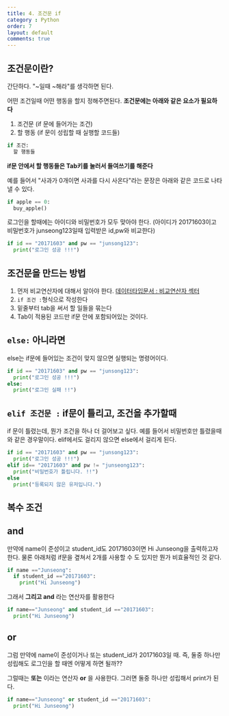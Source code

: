 ```yaml
---
title: 4. 조건문 if
category : Python
order: 7
layout: default
comments: true
---
```


## 조건문이란?
간단하다. "~일때 ~해라"를 생각하면 된다.

어떤 조건일때 어떤 행동을 할지 정해주면된다. **조건문에는 아래와 같은 요소가 필요하다**
1. 조건문 (if 문에 들어가는 조건)
2. 할 행동 (if 문이 성립할 때 실행할 코드들)

```python
if 조건:
  할 행동들
```
**if문 안에서 할 행동들은 Tab키를 눌러서 들여쓰기를 해준다**

예를 들어서 "사과가 0개이면 사과를 다시 사온다"라는 문장은 아래와 같은 코드로 나타 낼 수 있다.
```python
if apple == 0:
  buy_apple()
```

로그인을 할때에는 아이디와 비밀번호가 모두 맞아야 한다.
(아이디가 20171603이고 비밀번호가 junseong123일때 입력받은 id,pw와 비교한다)
```python
if id == "20171603" and pw == "junsong123":
  print("로그인 성공 !!!")
```

## 조건문을 만드는 방법

1. 먼저 비교연산자에 대해서 알아야 한다.
[데이터타입문서 : 비교연산자 섹터](https://codertimo.github.io/Python/datatype/#비교연산자)
2. ```if 조건 :```형식으로 작성한다
3. 밑줄부터 tab을 써서 할 일들을 묶는다
4. Tab이 적용된 코드만 if문 안에 포함되어있는 것이다.

## ```else:``` 아니라면

else는 if문에 들어있는 조건이 맞지 않으면 실행되는 명령어이다.

```python
if id == "20171603" and pw == "junsong123":
  print("로그인 성공 !!!")
else:
  print("로그인 실패 !!")
```

## ```elif 조건문 :``` if문이 틀리고, 조건을 추가할때

if 문이 틀렸는데, 뭔가 조건을 하나 더 걸어보고 싶다. 예를 들어서 비밀번호만 틀렸을때 와 같은 경우말이다. elif에서도 걸리지 않으면 else에서 걸리게 된다.

```python
if id == "20171603" and pw == "junsong123":
  print("로그인 성공 !!!")
elif id== "20171603" and pw != "junseong123":
  print("비밀번호가 틀립니다. !!")
else
  print("등록되지 않은 유저입니다.")
```

## 복수 조건

## and

만약에 name이 준성이고 student_id도 20171603이면 Hi Junseong을 출력하고자 한다. 물론 아래처럼 if문을 곂쳐서 2개를 사용할 수 도 있지만 뭔가 비효율적인 것 같다.

```python
if name =="Junseong":
  if student_id =="20171603":
    print("Hi Junseong")
```

그래서 **그리고 and**  라는 연산자를 활용한다
```python
if name=="Junseong" and student_id =="20171603":
  print("Hi Junseong")
```

## or

그럼 만약에 name이 준성이거나 또는 student_id가 20171603일 때. 즉, 둘중 하나만 성립해도 로그인을 할 때엔 어떻게 하면 될까??

그럴때는 **또는** 이라는 연산자 **or** 을 사용한다. 그러면 둘중 하나만 성립해서 print가 된다.

```python
if name=="Junseong" or student_id =="20171603":
  print("Hi Junseong")
```
